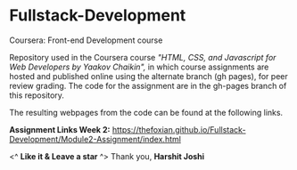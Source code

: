 # Fullstack-Development
Coursera: Front-end Development course

Repository used in the Coursera course _"HTML, CSS, and Javascript for Web Developers by Yaakov Chaikin",_ in which course assignments are hosted and published online using the alternate branch (gh pages), for peer review grading.  The code for the assignment are in the gh-pages branch of this repository. 

The resulting webpages from the code can be found at the following links.  

**Assignment Links Week 2:** https://thefoxian.github.io/Fullstack-Development/Module2-Assignment/index.html 

<^ **Like it & Leave a star** ^>
Thank you, **Harshit Joshi**
